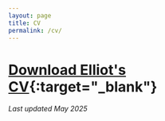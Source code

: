 ```yaml
---
layout: page
title: CV
permalink: /cv/
---
```


# [Download Elliot's CV](</assets/Elliot G Mitchell CV.pdf>){:target="_blank"}

_Last updated May 2025_